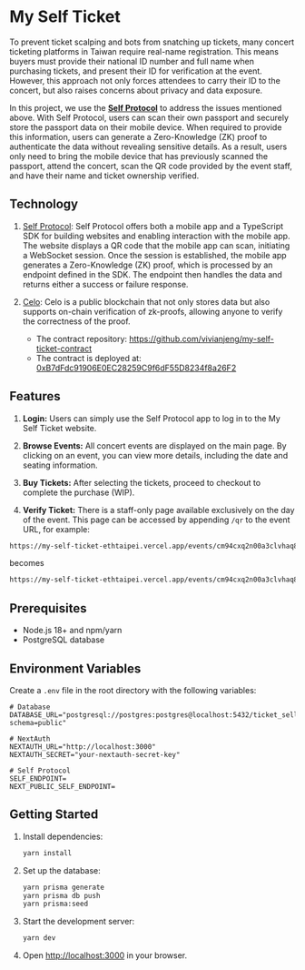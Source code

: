 # My Self Ticket

To prevent ticket scalping and bots from snatching up tickets, many concert ticketing platforms in Taiwan require real-name registration. This means buyers must provide their national ID number and full name when purchasing tickets, and present their ID for verification at the event. However, this approach not only forces attendees to carry their ID to the concert, but also raises concerns about privacy and data exposure.

In this project, we use the [**Self Protocol**](https://self.xyz/) to address the issues mentioned above. With Self Protocol, users can scan their own passport and securely store the passport data on their mobile device. When required to provide this information, users can generate a Zero-Knowledge (ZK) proof to authenticate the data without revealing sensitive details. As a result, users only need to bring the mobile device that has previously scanned the passport, attend the concert, scan the QR code provided by the event staff, and have their name and ticket ownership verified.

## Technology

1. [Self Protocol](https://self.xyz/): Self Protocol offers both a mobile app and a TypeScript SDK for building websites and enabling interaction with the mobile app. The website displays a QR code that the mobile app can scan, initiating a WebSocket session. Once the session is established, the mobile app generates a Zero-Knowledge (ZK) proof, which is processed by an endpoint defined in the SDK. The endpoint then handles the data and returns either a success or failure response.

2. [Celo](https://celo.org/): Celo is a public blockchain that not only stores data but also supports on-chain verification of zk-proofs, allowing anyone to verify the correctness of the proof.
    - The contract repository: https://github.com/vivianjeng/my-self-ticket-contract
    - The contract is deployed at: [0xB7dFdc91906E0EC28259C9f6dF55D8234f8a26F2](https://alfajores.celoscan.io/address/0xB7dFdc91906E0EC28259C9f6dF55D8234f8a26F2)

## Features

1. **Login:** Users can simply use the Self Protocol app to log in to the My Self Ticket website.

2. **Browse Events:** All concert events are displayed on the main page. By clicking on an event, you can view more details, including the date and seating information.

3. **Buy Tickets:** After selecting the tickets, proceed to checkout to complete the purchase (WIP).

4. **Verify Ticket:** There is a staff-only page available exclusively on the day of the event. This page can be accessed by appending `/qr` to the event URL, for example:

```sh
https://my-self-ticket-ethtaipei.vercel.app/events/cm94cxq2n00a3clvhaq8g47ek
```

becomes

```sh
https://my-self-ticket-ethtaipei.vercel.app/events/cm94cxq2n00a3clvhaq8g47ek/qr
```

## Prerequisites

-   Node.js 18+ and npm/yarn
-   PostgreSQL database

## Environment Variables

Create a `.env` file in the root directory with the following variables:

```env
# Database
DATABASE_URL="postgresql://postgres:postgres@localhost:5432/ticket_selling?schema=public"

# NextAuth
NEXTAUTH_URL="http://localhost:3000"
NEXTAUTH_SECRET="your-nextauth-secret-key"

# Self Protocol
SELF_ENDPOINT=
NEXT_PUBLIC_SELF_ENDPOINT=
```

## Getting Started

1. Install dependencies:

    ```bash
    yarn install
    ```

2. Set up the database:

    ```bash
    yarn prisma generate
    yarn prisma db push
    yarn prisma:seed
    ```

3. Start the development server:

    ```bash
    yarn dev
    ```

4. Open [http://localhost:3000](http://localhost:3000) in your browser.
